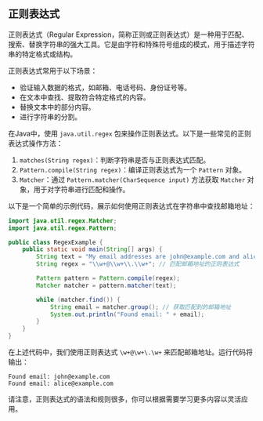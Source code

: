 ## 正则表达式
正则表达式（Regular Expression，简称正则或正则表达式）是一种用于匹配、搜索、替换字符串的强大工具。它是由字符和特殊符号组成的模式，用于描述字符串的特定格式或结构。

正则表达式常用于以下场景：
- 验证输入数据的格式，如邮箱、电话号码、身份证号等。
- 在文本中查找、提取符合特定格式的内容。
- 替换文本中的部分内容。
- 进行字符串的分割。

在Java中，使用 `java.util.regex` 包来操作正则表达式。以下是一些常见的正则表达式操作方法：

1. `matches(String regex)`：判断字符串是否与正则表达式匹配。
2. `Pattern.compile(String regex)`：编译正则表达式为一个 `Pattern` 对象。
3. `Matcher`：通过 `Pattern.matcher(CharSequence input)` 方法获取 `Matcher` 对象，用于对字符串进行匹配和操作。

以下是一个简单的示例代码，展示如何使用正则表达式在字符串中查找邮箱地址：
```java
import java.util.regex.Matcher;
import java.util.regex.Pattern;

public class RegexExample {
    public static void main(String[] args) {
        String text = "My email addresses are john@example.com and alice@example.com.";
        String regex = "\\w+@\\w+\\.\\w+"; // 匹配邮箱地址的正则表达式

        Pattern pattern = Pattern.compile(regex);
        Matcher matcher = pattern.matcher(text);

        while (matcher.find()) {
            String email = matcher.group(); // 获取匹配到的邮箱地址
            System.out.println("Found email: " + email);
        }
    }
}
```

在上述代码中，我们使用正则表达式 `\w+@\w+\.\w+` 来匹配邮箱地址。运行代码将输出：
```
Found email: john@example.com
Found email: alice@example.com
```

请注意，正则表达式的语法和规则很多，你可以根据需要学习更多内容以灵活应用。